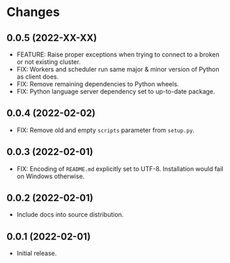 # Changes

## 0.0.5 (2022-XX-XX)

- FEATURE: Raise proper exceptions when trying to connect to a broken or not existing cluster.
- FIX: Workers and scheduler run same major & minor version of Python as client does.
- FIX: Remove remaining dependencies to Python wheels.
- FIX: Python language server dependency set to up-to-date package.

## 0.0.4 (2022-02-02)

- FIX: Remove old and empty `scripts` parameter from `setup.py`.

## 0.0.3 (2022-02-01)

- FIX: Encoding of `README.md` explicitly set to UTF-8. Installation would fail on Windows otherwise.

## 0.0.2 (2022-02-01)

- Include docs into source distribution.

## 0.0.1 (2022-02-01)

- Initial release.
